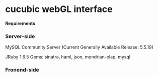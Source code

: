 cucubic webGL interface
=======================

#### Requirements ####

### Server-side ###


MySQL Community Server
(Current Generally Available Release: 5.5.19)

JRuby 1.6.5
  Gems: sinatra, haml, json, mondrian-olap, mysql
  
### Fronend-side ###
